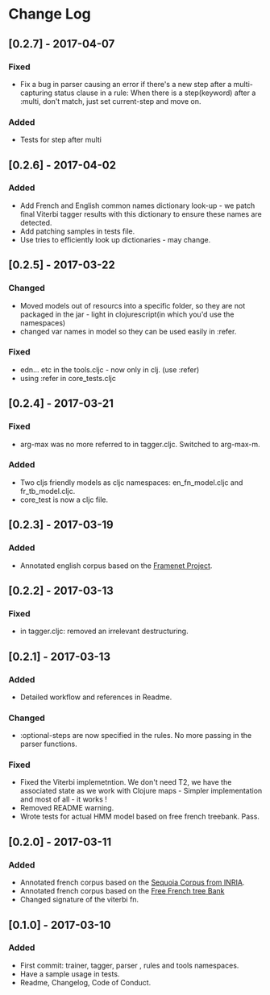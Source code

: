 # Change Log
## [0.2.7] - 2017-04-07
### Fixed
- Fix a bug in parser causing an error if there's a new step after a
  multi-capturing status clause in a rule: When there is a step(keyword) after a :multi, don't match, just set
  current-step and move on.
  
### Added
- Tests for step after multi

## [0.2.6] - 2017-04-02
### Added
- Add French and English common names dictionary look-up - we patch
  final Viterbi tagger results with this dictionary to ensure these
  names are detected.
- Add patching samples in tests file.
- Use tries to efficiently look up dictionaries - may change.

## [0.2.5] - 2017-03-22
### Changed
- Moved models out of resourcs into a specific folder, so they are not
  packaged in the jar - light in clojurescript(in which you'd use the
  namespaces)
- changed var names in model so they can be used easily in :refer.

### Fixed
- edn... etc in the tools.cljc - now only in clj. (use :refer)
- using :refer in core_tests.cljc

## [0.2.4] - 2017-03-21
### Fixed
- arg-max was no more referred to in tagger.cljc. Switched to
  arg-max-m.

### Added
- Two cljs friendly models as cljc namespaces: en_fn_model.cljc and
  fr_tb_model.cljc.
- core_test is now a cljc file.

## [0.2.3] - 2017-03-19
### Added 
- Annotated english corpus based on the [Framenet Project](https://framenet.icsi.berkeley.edu/fndrupal/).

## [0.2.2] - 2017-03-13
### Fixed
- in tagger.cljc: removed an irrelevant destructuring.

## [0.2.1] - 2017-03-13
### Added
- Detailed workflow and references in Readme.

### Changed
- :optional-steps are now specified in the rules. No more passing in
  the parser functions.

### Fixed
- Fixed the Viterbi implemetntion. We don't need T2, we have the
  associated state as we work with Clojure maps - Simpler
  implementation and most of all - it works !
- Removed README warning.
- Wrote tests for actual HMM model based on free french treebank. Pass.

## [0.2.0] - 2017-03-11
### Added
- Annotated french corpus based on the [Sequoia Corpus from INRIA](https://www.rocq.inria.fr/alpage-wiki/tiki-index.php?page=CorpusSequoia).
- Annotated french corpus based on the [Free French tree Bank](https://github.com/nicolashernandez/free-french-treebank)
- Changed signature of the viterbi fn.

## [0.1.0] - 2017-03-10
### Added
- First commit: trainer, tagger, parser , rules and tools namespaces.
- Have a sample usage in tests.
- Readme, Changelog, Code of Conduct.
